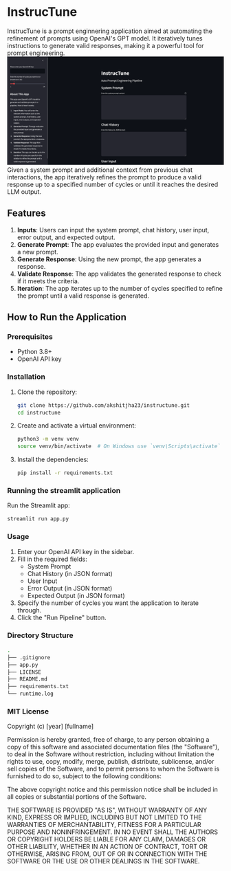 # InstrucTune
InstrucTune is a prompt enginnering application aimed at automating the refinement of prompts using OpenAI's GPT model. It iteratively tunes instructions to generate valid responses, making it a powerful tool for prompt engineering. 
![Alt text](images/instructune.png)
Given a system prompt and additional context from previous chat interactions, the app iteratively refines the prompt to produce a valid response up to a specified number of cycles or until it reaches the desired LLM output.

## Features

1. **Inputs**: Users can input the system prompt, chat history, user input, error output, and expected output.
2. **Generate Prompt**: The app evaluates the provided input and generates a new prompt.
3. **Generate Response**: Using the new prompt, the app generates a response.
4. **Validate Response**: The app validates the generated response to check if it meets the criteria.
5. **Iteration**: The app iterates up to the number of cycles specified to refine the prompt until a valid response is generated.

## How to Run the Application

### Prerequisites

- Python 3.8+
- OpenAI API key

### Installation

1. Clone the repository:

   ```bash
   git clone https://github.com/akshitjha23/instructune.git
   cd instructune
   ```

2. Create and activate a virtual environment:

   ```bash
   python3 -m venv venv
   source venv/bin/activate  # On Windows use `venv\Scripts\activate`
   ```

3. Install the dependencies:

   ```bash
   pip install -r requirements.txt
   ```

### Running the streamlit application

Run the Streamlit app:

   ```bash
   streamlit run app.py
   ```

### Usage

1. Enter your OpenAI API key in the sidebar.
2. Fill in the required fields:
   - System Prompt
   - Chat History (in JSON format)
   - User Input
   - Error Output (in JSON format)
   - Expected Output (in JSON format)
3. Specify the number of cycles you want the application to iterate through.
4. Click the "Run Pipeline" button.

### Directory Structure

```bash
.
├── .gitignore
├── app.py
├── LICENSE
├── README.md
├── requirements.txt
└── runtime.log
```
### MIT License

Copyright (c) [year] [fullname]

Permission is hereby granted, free of charge, to any person obtaining a copy
of this software and associated documentation files (the "Software"), to deal
in the Software without restriction, including without limitation the rights
to use, copy, modify, merge, publish, distribute, sublicense, and/or sell
copies of the Software, and to permit persons to whom the Software is
furnished to do so, subject to the following conditions:

The above copyright notice and this permission notice shall be included in all
copies or substantial portions of the Software.

THE SOFTWARE IS PROVIDED "AS IS", WITHOUT WARRANTY OF ANY KIND, EXPRESS OR
IMPLIED, INCLUDING BUT NOT LIMITED TO THE WARRANTIES OF MERCHANTABILITY,
FITNESS FOR A PARTICULAR PURPOSE AND NONINFRINGEMENT. IN NO EVENT SHALL THE
AUTHORS OR COPYRIGHT HOLDERS BE LIABLE FOR ANY CLAIM, DAMAGES OR OTHER
LIABILITY, WHETHER IN AN ACTION OF CONTRACT, TORT OR OTHERWISE, ARISING FROM,
OUT OF OR IN CONNECTION WITH THE SOFTWARE OR THE USE OR OTHER DEALINGS IN THE
SOFTWARE.